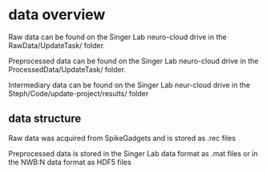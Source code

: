 # data overview

Raw data can be found on the Singer Lab neuro-cloud drive in the RawData/UpdateTask/ folder.

Preprocessed data can be found on the Singer Lab neuro-cloud drive in the ProcessedData/UpdateTask/ folder.

Intermediary data can be found on the Singer Lab neur-cloud drive in the Steph/Code/update-project/results/ folder

## data structure

Raw data was acquired from SpikeGadgets and is stored as .rec files

Preprocessed data is stored in the Singer Lab data format as .mat files or in the NWB:N data format as HDF5 files
